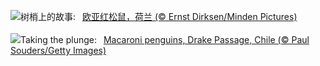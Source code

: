 ![](https://www.bing.com/th?id=OHR.SquirrelNetherlands_ZH-CN0757138587_UHD.jpg&w=1000)树梢上的故事:&nbsp;&ensp;[欧亚红松鼠，荷兰 (© Ernst Dirksen/Minden Pictures)](https://www.bing.com/th?id=OHR.SquirrelNetherlands_ZH-CN0757138587_UHD.jpg)
<br><br/>
![](https://www.bing.com/th?id=OHR.MacaroniPenguins_EN-US2046934125_UHD.jpg&w=1000)Taking the plunge:&nbsp;&ensp;[Macaroni penguins, Drake Passage, Chile (© Paul Souders/Getty Images)](https://www.bing.com/th?id=OHR.MacaroniPenguins_EN-US2046934125_UHD.jpg)
<br><br/>
